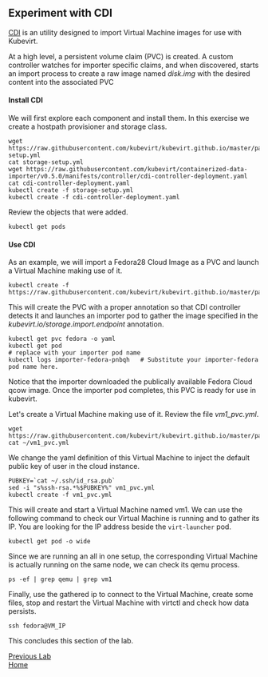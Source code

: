 ## Experiment with CDI

[CDI](https://github.com/kubevirt/containerized-data-importer) is an utility designed to import Virtual Machine images for use with Kubevirt. 

At a high level, a persistent volume claim (PVC) is created. A custom controller watches for importer specific claims, and when discovered, starts an import process to create a raw image named *disk.img* with the desired content into the associated PVC

#### Install CDI

We will first explore each component and install them. In this exercise we create a hostpath provisioner and storage class. 

```
wget https://raw.githubusercontent.com/kubevirt/kubevirt.github.io/master/pages/labs/manifests/storage-setup.yml
cat storage-setup.yml
wget https://raw.githubusercontent.com/kubevirt/containerized-data-importer/v0.5.0/manifests/controller/cdi-controller-deployment.yaml
cat cdi-controller-deployment.yaml
kubectl create -f storage-setup.yml
kubectl create -f cdi-controller-deployment.yaml
```

Review the objects that were added.

```
kubectl get pods
```

#### Use CDI

As an example, we will import a Fedora28 Cloud Image as a PVC and launch a Virtual Machine making use of it.

```
kubectl create -f https://raw.githubusercontent.com/kubevirt/kubevirt.github.io/master/pages/labs/manifests/pvc_fedora.yml
```

This will create the PVC with a proper annotation so that CDI controller detects it and launches an importer pod to gather the image specified in the *kubevirt.io/storage.import.endpoint* annotation.

```
kubectl get pvc fedora -o yaml
kubectl get pod
# replace with your importer pod name
kubectl logs importer-fedora-pnbqh   # Substitute your importer-fedora pod name here.
```

Notice that the importer downloaded the publically available Fedora Cloud qcow image. Once the importer pod completes, this PVC is ready for use in kubevirt.

Let's create a Virtual Machine making use of it. Review the file *vm1_pvc.yml*.

```
wget https://raw.githubusercontent.com/kubevirt/kubevirt.github.io/master/pages/labs/manifests/vm1_pvc.yml
cat ~/vm1_pvc.yml
```

We change the yaml definition of this Virtual Machine to inject the default public key of user in the cloud instance.

```
PUBKEY=`cat ~/.ssh/id_rsa.pub`
sed -i "s%ssh-rsa.*%$PUBKEY%" vm1_pvc.yml
kubectl create -f vm1_pvc.yml
```

This will create and start a Virtual Machine named vm1. We can use the following command to check our Virtual Machine is running and to gather its IP. You are looking for the IP address beside the `virt-launcher` pod.

```
kubectl get pod -o wide
```

Since we are running an all in one setup, the corresponding Virtual Machine is actually running on the same node, we can check its qemu process.

```
ps -ef | grep qemu | grep vm1
```

Finally, use the gathered ip to connect to the Virtual Machine, create some files, stop and restart the Virtual Machine with virtctl and check how data persists.

```
ssh fedora@VM_IP
```

This concludes this section of the lab.

[Previous Lab](../lab6/lab6.md)\
[Home](../../README.md)

